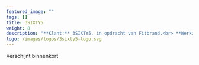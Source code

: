 ```yaml
---
featured_image: ""
tags: []
title: 3SIXTY5
weight: 8
description: "**Klant:** 3SIXTY5, in opdracht van Fitbrand.<br> **Werkzaamheden:** Front-end ondersteuning en CMS implementatie<br> **Periode:** Lente 2016"
logo: /images/logos/3sixty5-logo.svg
---
```


Verschijnt binnenkort 